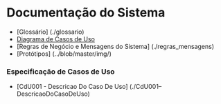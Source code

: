 # Documentação do Sistema  
 - [Glossário] (./glossario)
 - [Diagrama de Casos de Uso](./diagrama-caso-de-uso)
 - [Regras de Negócio e Mensagens do Sistema] (./regras_mensagens)
 - [Protótipos] (../blob/master/img/)

### Especificação de Casos de Uso  
 - [CdU001 - Descricao Do Caso De Uso] (./CdU001–DescricaoDoCasoDeUso)
